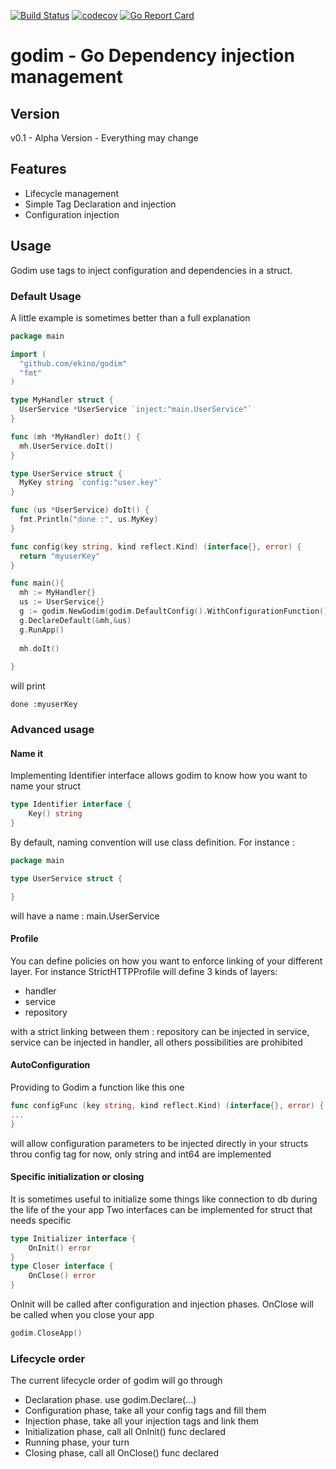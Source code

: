 [![Build Status](https://travis-ci.org/ekino/godim.svg)](https://travis-ci.org/ekino/godim)
[![codecov](https://codecov.io/gh/ekino/godim/branch/master/graph/badge.svg)](https://codecov.io/gh/ekino/godim)
[![Go Report Card](https://goreportcard.com/badge/github.com/ekino/godim)](https://goreportcard.com/report/github.com/ekino/godim)

# godim - Go Dependency injection management 
## Version
v0.1 - Alpha Version - Everything may change

## Features
  * Lifecycle management
  * Simple Tag Declaration and injection
  * Configuration injection
## Usage
Godim use tags to inject configuration and dependencies in a struct.
### Default Usage
A little example is sometimes better than a full explanation
````go
package main

import (
  "github.com/ekino/godim"
  "fmt"
)

type MyHandler struct {
  UserService *UserService `inject:"main.UserService"`
}

func (mh *MyHandler) doIt() {
  mh.UserService.doIt()
}

type UserService struct {
  MyKey string `config:"user.key"`
}

func (us *UserService) doIt() {
  fmt.Println("done :", us.MyKey)
}

func config(key string, kind reflect.Kind) (interface{}, error) {
  return "myuserKey"
}

func main(){
  mh := MyHandler{}
  us := UserService{}
  g := godim.NewGodim(godim.DefaultConfig().WithConfigurationFunction())
  g.DeclareDefault(&mh,&us)
  g.RunApp()
  
  mh.doIt()
  
}
````
will print
````
done :myuserKey
````

### Advanced usage

#### Name it

Implementing Identifier interface allows godim to know how you want to name your struct

````go
type Identifier interface {
	Key() string
}
````
By default, naming convention will use class definition.
For instance :

````go
package main

type UserService struct {

}
````
will have a name : main.UserService

#### Profile

You can define policies on how you want to enforce linking of your different layer.
For instance StrictHTTPProfile will define 3 kinds of layers:
- handler
- service
- repository

with a strict linking between them : repository can be injected in service, service can be injected in handler, all others possibilities are prohibited

#### AutoConfiguration

Providing to Godim a function like this one

````go
func configFunc (key string, kind reflect.Kind) (interface{}, error) {
...
}
````
will allow configuration parameters to be injected directly in your structs throu config tag
for now, only string and int64 are implemented

#### Specific initialization or closing

It is sometimes useful to initialize some things like connection to db during the life of the your app 
Two interfaces can be implemented for struct that needs specific 
````go
type Initializer interface {
	OnInit() error
}
type Closer interface {
	OnClose() error
}
`````

OnInit will be called after configuration and injection phases.
OnClose will be called when you close your app 
````go 
godim.CloseApp() 
````

### Lifecycle order

The current lifecycle order of godim will go through
- Declaration phase. use godim.Declare(...)
- Configuration phase, take all your config tags and fill them 
- Injection phase, take all your injection tags and link them
- Initialization phase, call all OnInit() func declared
- Running phase, your turn
- Closing phase, call all OnClose() func declared
